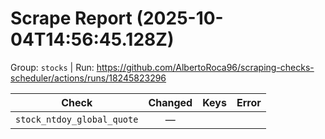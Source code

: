 # Scrape Report (2025-10-04T14:56:45.128Z)

Group: `stocks`  |  Run: https://github.com/AlbertoRoca96/scraping-checks-scheduler/actions/runs/18245823296

| Check | Changed | Keys | Error |
|---|:---:|:--|:--|
| `stock_ntdoy_global_quote` | — |  |  |
